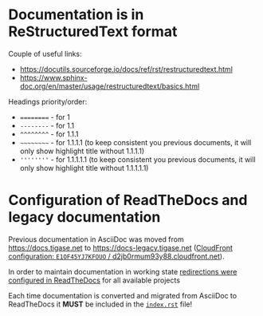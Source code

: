 # Documentation is in ReStructuredText format

Couple of useful links:
* https://docutils.sourceforge.io/docs/ref/rst/restructuredtext.html
* https://www.sphinx-doc.org/en/master/usage/restructuredtext/basics.html

Headings priority/order:

* `========` - for 1
* `--------` - for 1.1
* `^^^^^^^^` - for 1.1.1
* `~~~~~~~~` - for 1.1.1.1 (to keep consistent you previous documents, it will only show highlight title without 1.1.1.1)
* `''''''''` - for 1.1.1.1.1 (to keep consistent you previous documents, it will only show highlight title without 1.1.1.1.1)

# Configuration of ReadTheDocs and legacy documentation

Previous documentation in AsciiDoc was moved from https://docs.tigase.net to https://docs-legacy.tigase.net ([CloudFront configuration: `E1OF45YJ7KFOUO` / d2jb0rmum93y88.cloudfront.net](https://us-east-1.console.aws.amazon.com/cloudfront/v3/home?region=us-east-1&skipRegion=true#/distributions/E1OF45YJ7KFOUO)).

In order to maintain documentation in working state [redirections were configured in ReadTheDocs](https://readthedocs.com/dashboard/tigase-tigase-server/redirects/) for all available projects

Each time documentation is converted and migrated from AsciiDoc to ReadTheDocs it **MUST** be included in the [`index.rst`](./index.rst) file!